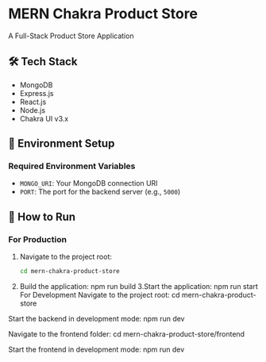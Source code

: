 # MERN Chakra Product Store
A Full-Stack Product Store Application

## 🛠️ Tech Stack
- MongoDB
- Express.js
- React.js
- Node.js
- Chakra UI v3.x

## 📁 Environment Setup
### Required Environment Variables
- `MONGO_URI`: Your MongoDB connection URI
- `PORT`: The port for the backend server (e.g., `5000`)

## 🚀 How to Run

### For Production
1. Navigate to the project root:
   ```bash
   cd mern-chakra-product-store
2. Build the application:
   npm run build
3.Start the application:
  npm run start
For Development
Navigate to the project root:
cd mern-chakra-product-store


Start the backend in development mode:
npm run dev

Navigate to the frontend folder:
cd mern-chakra-product-store/frontend


Start the frontend in development mode:
npm run dev

